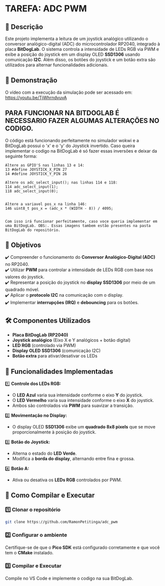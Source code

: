 # TAREFA: ADC PWM

## 📌 Descrição

Este projeto implementa a leitura de um joystick analógico utilizando o conversor analógico-digital (ADC) do microcontrolador RP2040, integrado à placa **BitDogLab**. O sistema controla a intensidade de LEDs RGB via PWM e exibe a posição do joystick em um display OLED **SSD1306** usando comunicação **I2C**. Além disso, os botões do joystick e um botão extra são utilizados para alternar funcionalidades adicionais.

## 🎥 Demonstração

O vídeo com a execução da simulação pode ser acessado em: https://youtu.be/TjWhrndvuvA

## PARA FUNCIONAR NA BITDOGLAB É NECESSARIO FAZER ALGUMAS ALTERAÇÕES NO CODIGO.

O código está funcionando perfeitamente no simulador wokwi e a BitDogLab possui o 'x' e o 'y' do Joystick invertido. Caso queira implementar o codigo na BitDogLab é só fazer essas inversões e deixar da seguinte forma:

    Altere as GPIO'S nas linhas 13 e 14:
    13 #define JOYSTICK_X_PIN 27
    14 #define JOYSTICK_Y_PIN 26

    Altere os adc_select_input(); nas linhas 114 e 118:
    114 adc_select_input(1);
    118 adc_select_input(0);


    Altere a variavel pos_x na linha 146:
    146 uint8_t pos_x = (adc_x * (WIDTH - 8)) / 4095;


    Com isso irá funcionar perfeitamente, caso voce queria implementar em uma BitDogLab. OBS:. Essas imagens tambem estão presentes na pasta BitDogLab do repositório.

## 🎯 Objetivos

✔️ Compreender o funcionamento do **Conversor Analógico-Digital (ADC)** no RP2040.  
✔️ Utilizar **PWM** para controlar a intensidade de LEDs RGB com base nos valores do joystick.  
✔️ Representar a posição do joystick no **display SSD1306** por meio de um quadrado móvel.  
✔️ Aplicar o **protocolo I2C** na comunicação com o display.  
✔️ Implementar **interrupções (IRQ)** e **debouncing** para os botões.

## 🛠️ Componentes Utilizados

- **Placa BitDogLab (RP2040)**
- **Joystick analógico** (Eixo X e Y analógicos + botão digital)
- **LED RGB** (controlado via PWM)
- **Display OLED SSD1306** (comunicação I2C)
- **Botão extra** para ativar/desativar os LEDs

## 📜 Funcionalidades Implementadas

1️⃣ **Controle dos LEDs RGB:**

- O **LED Azul** varia sua intensidade conforme o eixo **Y** do joystick.
- O **LED Vermelho** varia sua intensidade conforme o eixo **X** do joystick.
- Ambos são controlados via **PWM** para suavizar a transição.

2️⃣ **Movimentação no Display:**

- O display OLED **SSD1306** exibe um **quadrado 8x8 pixels** que se move proporcionalmente à posição do joystick.

3️⃣ **Botão do Joystick:**

- Alterna o estado do **LED Verde**.
- Modifica a **borda do display**, alternando entre fina e grossa.

4️⃣ **Botão A:**

- Ativa ou desativa os **LEDs RGB** controlados por PWM.

## 🔧 Como Compilar e Executar

### 1️⃣ Clonar o repositório

```bash
git clone https://github.com/RamonPetitinga/adc_pwm
```

### 2️⃣ Configurar o ambiente

Certifique-se de que o **Pico SDK** está configurado corretamente e que você tem o **CMake** instalado.

### 3️⃣ Compilar e Executar

Compile no VS Code e implemente o codigo na sua BitDogLab.
